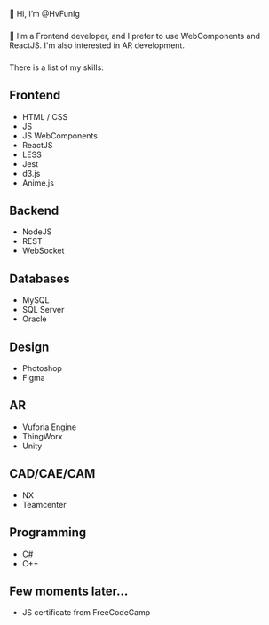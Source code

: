 👋 Hi, I’m @HvFunIg
###
📱 I’m a Frontend developer, and I prefer to use WebComponents and ReactJS. I'm also interested in AR development.
###
There is a list of my skills:
## Frontend
- HTML / CSS
- JS
- JS WebComponents
- ReactJS
- LESS
- Jest
- d3.js
- Anime.js
## Backend
- NodeJS
- REST
- WebSocket
## Databases
- MySQL
- SQL Server
- Oracle
## Design
- Photoshop
- Figma
## AR
- Vuforia Engine
- ThingWorx
- Unity
## CAD/CAE/CAM
- NX
- Teamcenter
## Programming
- C#
- C++
## Few moments later...

- JS certificate from FreeCodeCamp

